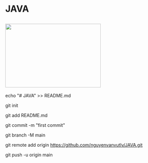 ﻿# JAVA
<div style="margin: auto;">
  <h2> <img src="https://media.giphy.com/media/H1e1zciZZ8IcDtNU7n/giphy.gif" width="300" height="200"</img>  
    
  </h2>
</div>


echo "# JAVA" >> README.md

git init

git add README.md

git commit -m "first commit"

git branch -M main

git remote add origin https://github.com/nguyenvanvutlv/JAVA.git

git push -u origin main
